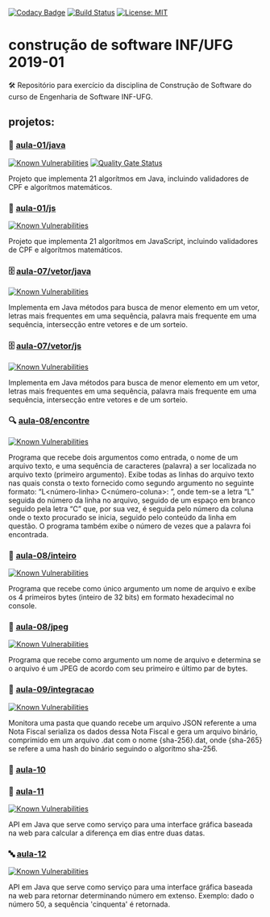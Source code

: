 [![Codacy Badge](https://api.codacy.com/project/badge/Grade/cb5eddacea9841ec8a9a953a3a3f0825)](https://app.codacy.com/app/josecxsta/cs-2019-01?utm_source=github.com&utm_medium=referral&utm_content=josecxsta/cs-2019-01&utm_campaign=Badge_Grade_Dashboard)
[![Build Status](https://travis-ci.com/josecxsta/cs-2019-01.svg?branch=master)](https://travis-ci.com/josecxsta/cs-2019-01?branch=master) [![License: MIT](https://img.shields.io/badge/License-MIT-yellow.svg)](https://opensource.org/licenses/MIT)




# construção de software INF/UFG 2019-01
🛠 Repositório para exercício da disciplina de Construção de Software do curso de Engenharia de Software INF-UFG.


## projetos:

### 📝 [aula-01/java](https://github.com/josecxsta/cs-2019-01/tree/master/aula-01/java)

[![Known Vulnerabilities](https://snyk.io/test/github/josecxsta/cs-2019-01/badge.svg?targetFile=aula-01/java/pom.xml)](https://snyk.io/test/github/josecxsta/cs-2019-01?targetFile=aula-01/java/pom.xml) [![Quality Gate Status](https://sonarcloud.io/api/project_badges/measure?project=josecxsta_cs-2019-01&metric=alert_status)](https://sonarcloud.io/dashboard?id=josecxsta_cs-2019-01)

Projeto que implementa 21 algorítmos em Java, incluindo validadores de CPF e algorítmos matemáticos.


### 📝 [aula-01/js](https://github.com/josecxsta/cs-2019-01/tree/master/aula-01/js)

[![Known Vulnerabilities](https://snyk.io/test/github/josecxsta/cs-2019-01/badge.svg?targetFile=aula-01/js/package.json)](https://snyk.io/test/github/josecxsta/cs-2019-01?targetFile=aula-01/js/package.json)

Projeto que implementa 21 algorítmos em JavaScript, incluindo validadores de CPF e algorítmos matemáticos.


### 🗄 [aula-07/vetor/java](https://github.com/josecxsta/cs-2019-01/tree/master/aula-07/vetor/java)

[![Known Vulnerabilities](https://snyk.io/test/github/josecxsta/cs-2019-01/badge.svg?targetFile=aula-07/vetor/java/pom.xml)](https://snyk.io/test/github/josecxsta/cs-2019-01?targetFile=aula-07/vetor/java/pom.xml)

Implementa em Java métodos para busca de menor elemento em um vetor, letras mais frequentes em uma sequência, palavra mais frequente em uma sequência, intersecção entre vetores e de um sorteio.

### 🗄 [aula-07/vetor/js](https://github.com/josecxsta/cs-2019-01/tree/master/aula-07/vetor/js)

[![Known Vulnerabilities](https://snyk.io/test/github/josecxsta/cs-2019-01/badge.svg?targetFile=aula-07/vetor/js/package.json)](https://snyk.io/test/github/josecxsta/cs-2019-01?targetFile=aula-07/vetor/js/package.json)

Implementa em Java métodos para busca de menor elemento em um vetor, letras mais frequentes em uma sequência, palavra mais frequente em uma sequência, intersecção entre vetores e de um sorteio.


### 🔍 [aula-08/encontre](https://github.com/josecxsta/cs-2019-01/tree/master/aula-08/encontre)

[![Known Vulnerabilities](https://snyk.io/test/github/josecxsta/cs-2019-01/badge.svg?targetFile=aula-08/encontre/pom.xml)](https://snyk.io/test/github/josecxsta/cs-2019-01?targetFile=aula-08/encontre/pom.xml)

Programa que recebe dois argumentos como entrada, o nome de um arquivo texto, e uma sequência de caracteres (palavra) a ser localizada no arquivo texto (primeiro argumento). Exibe todas as linhas do arquivo texto nas quais consta o texto fornecido como segundo argumento no seguinte formato: “L<número-linha> C<número-coluna>: <texto-da-linha>”, onde tem-se a letra “L” seguida do número da linha no arquivo, seguido de um espaço em branco seguido pela letra “C” que, por sua vez, é seguida pelo número da coluna onde o texto procurado se inicia, seguido pelo conteúdo da linha em questão. O programa também exibe o número de vezes que a palavra foi encontrada.


### 📁 [aula-08/inteiro](https://github.com/josecxsta/cs-2019-01/tree/master/aula-08/inteiro)

[![Known Vulnerabilities](https://snyk.io/test/github/josecxsta/cs-2019-01/badge.svg?targetFile=aula-08/inteiro/pom.xml)](https://snyk.io/test/github/josecxsta/cs-2019-01?targetFile=aula-08/inteiro/pom.xml)

Programa que recebe como único argumento um nome de arquivo e exibe os 4 primeiros bytes (inteiro de 32 bits) em formato hexadecimal no console.


### 📸 [aula-08/jpeg](https://github.com/josecxsta/cs-2019-01/tree/master/aula-08/jpeg)

[![Known Vulnerabilities](https://snyk.io/test/github/josecxsta/cs-2019-01/badge.svg?targetFile=aula-08/jpeg/pom.xml)](https://snyk.io/test/github/josecxsta/cs-2019-01?targetFile=aula-08/jpeg/pom.xml)

Programa que recebe como argumento um nome de arquivo e determina se o arquivo é um JPEG de acordo com seu primeiro e último par de bytes.

### 📃 [aula-09/integracao](https://github.com/josecxsta/cs-2019-01/tree/master/aula-09/integracao)

[![Known Vulnerabilities](https://snyk.io/test/github/josecxsta/cs-2019-01/badge.svg?targetFile=aula-09/integracao/pom.xml)](https://snyk.io/test/github/josecxsta/cs-2019-01?targetFile=aula-09/integracao/pom.xml)

Monitora uma pasta que quando recebe um arquivo JSON referente a uma Nota Fiscal serializa os dados dessa Nota Fiscal e gera um arquivo binário, comprimido em um arquivo .dat com o nome {sha-256}.dat, onde {sha-265} se refere a uma hash do binário seguindo o algorítmo sha-256.

### 📅 [aula-10](https://github.com/josecxsta/cs-2019-01/tree/master/aula-10)

### 📅 [aula-11](https://github.com/josecxsta/cs-2019-01/tree/master/aula-11)

[![Known Vulnerabilities](https://snyk.io/test/github/josecxsta/cs-2019-01/badge.svg?targetFile=aula-11/pom.xml)](https://snyk.io/test/github/josecxsta/cs-2019-01?targetFile=aula-11/pom.xml)

API em Java que serve como serviço para uma interface gráfica baseada na web para calcular a diferença em dias entre duas datas.

### 🔤 [aula-12](https://github.com/josecxsta/cs-2019-01/tree/master/aula-12)

[![Known Vulnerabilities](https://snyk.io/test/github/josecxsta/cs-2019-01/badge.svg?targetFile=aula-12/pom.xml)](https://snyk.io/test/github/josecxsta/cs-2019-01?targetFile=aula-12/pom.xml)

API em Java que serve como serviço para uma interface gráfica baseada na web para retornar determinando número em extenso.
Exemplo: dado o número 50, a sequência 'cinquenta' é retornada.